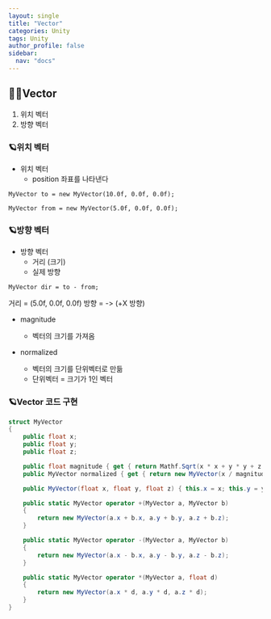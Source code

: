 ```yaml
---
layout: single
title: "Vector"
categories: Unity
tags: Unity
author_profile: false
sidebar:
  nav: "docs"
---
```


## 🙇‍♀️Vector


1. 위치 벡터
2. 방향 벡터

### 🪐위치 벡터

* 위치 벡터
  * position 좌표를 나타낸다

`MyVector to = new MyVector(10.0f, 0.0f, 0.0f);`

`MyVector from = new MyVector(5.0f, 0.0f, 0.0f);`


### 🪐방향 벡터

* 방향 벡터
  * 거리 (크기)
  * 실제 방향

`MyVector dir = to - from;`

거리 = (5.0f, 0.0f, 0.0f)
방향 = -> (+X 방향)

* magnitude
  * 벡터의 크기를 가져옴

* normalized
  * 벡터의 크기를 단위벡터로 만듦
  * 단위벡터 = 크기가 1인 벡터

### 🪐Vector 코드 구현

```cs
struct MyVector
{
    public float x;
    public float y;
    public float z;

    public float magnitude { get { return Mathf.Sqrt(x * x + y * y + z * z); } }
    public MyVector normalized { get { return new MyVector(x / magnitude, y / magnitude, z / magnitude); } }

    public MyVector(float x, float y, float z) { this.x = x; this.y = y; this.z = z; }

    public static MyVector operator +(MyVector a, MyVector b)
    {
        return new MyVector(a.x + b.x, a.y + b.y, a.z + b.z);
    }

    public static MyVector operator -(MyVector a, MyVector b)
    {
        return new MyVector(a.x - b.x, a.y - b.y, a.z - b.z);
    }

    public static MyVector operator *(MyVector a, float d)
    {
        return new MyVector(a.x * d, a.y * d, a.z * d);
    }
}
```
